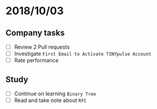 # 2018/10/03

## Company tasks
- [ ] Review 2 Pull requests
- [ ] Investigate `First Email to Activate TINYpulse Account`
- [ ] Rate performance

## Study
- [ ] Continue on learning `Binary Tree`
- [ ] Read and take note about `RFC`
